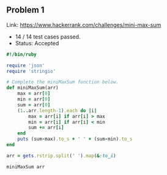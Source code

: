 ## Problem 1
Link: https://www.hackerrank.com/challenges/mini-max-sum

 * 14 / 14 test cases passed.
 * Status: Accepted

```ruby
#!/bin/ruby

require 'json'
require 'stringio'

# Complete the miniMaxSum function below.
def miniMaxSum(arr)
    max = arr[0]
    min = arr[0]
    sum = arr[0]
    (1..arr.length-1).each do |i|
        max = arr[i] if arr[i] > max
        min = arr[i] if arr[i] < min
        sum += arr[i]
    end
    puts (sum-max).to_s + ' ' + (sum-min).to_s
end

arr = gets.rstrip.split(' ').map(&:to_i)

miniMaxSum arr
```
